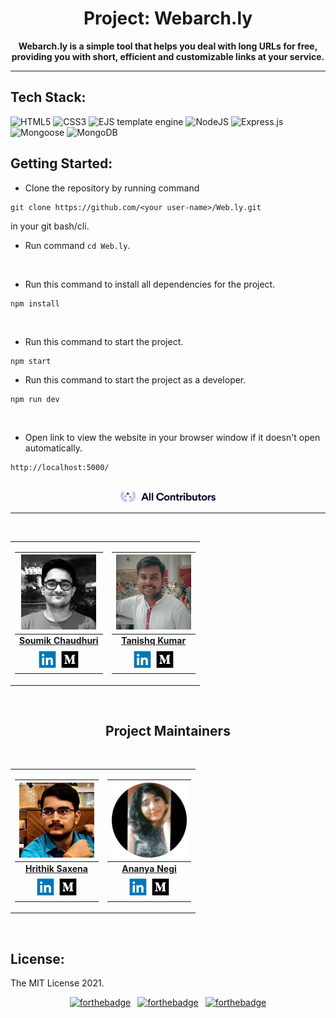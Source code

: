 # <div align="center">Project: Webarch.ly</div>

**<div align="center">Webarch.ly is a simple tool that helps you deal with long URLs for free, providing you with short, efficient and customizable links at your service.</div>**
<hr>

## Tech Stack:

<img alt="HTML5" src="https://img.shields.io/badge/html5%20-%23E34F26.svg?&style=for-the-badge&logo=html5&logoColor=white"/>
<img alt="CSS3" src="https://img.shields.io/badge/css3%20-%231572B6.svg?&style=for-the-badge&logo=css3&logoColor=white"/>
<img alt="EJS template engine" src="https://img.shields.io/badge/EJS template engine%20-%23039BE5.svg?&style=for-the-badge&logo=EJStemplateengine"/>
<img alt="NodeJS" src="https://img.shields.io/badge/node.js%20-%2343853D.svg?&style=for-the-badge&logo=node.js&logoColor=white"/>
<img alt="Express.js" src="https://img.shields.io/badge/express.js%20-%23404d59.svg?&style=for-the-badge"/>
<img alt="Mongoose" src ="https://img.shields.io/badge/Mongoose-%234ea94b.svg?&style=for-the-badge&logo=Mongoose&logoColor=white"/>
<img alt="MongoDB" src ="https://img.shields.io/badge/MongoDB-%234ea94b.svg?&style=for-the-badge&logo=mongodb&logoColor=white"/>

## Getting Started:


* Clone the repository by running command
```
git clone https://github.com/<your user-name>/Web.ly.git
```
in your git bash/cli.
<br/>

* Run command `cd Web.ly`.
<br/>

* Run this command to install all dependencies for the project.
```
npm install
```

<br/>


* Run this command to start the project.
```
npm start
```

* Run this command to start the project as a developer.
```
npm run dev
```
<br/>

* Open link to view the website in your browser window if it doesn't open automatically.
```
http://localhost:5000/
```

<br>
<div align="center">
 <img width="30%" height="50%" src="xd.svg" alt="✨ All Contributors ✨" width="800px" /><hr>
	<br> 
	
	
<table>	
	<tr>
		<td>

|                                                                                         <img src="client/images/soumik.png" width=120px height=120px />                                                                                        |
| :------------------------------------------------------------------------------------------------------------------------------------------------------------------------------------------------------------------------------------------------------------------------------------------------------------------------------------------: |
|                                                                                                                                        **[Soumik Chaudhuri](https://github.com/pinkman7009)**                                                                                                                                          
| <a href="https://www.linkedin.com/in/soumikchaudhuri2000/"><img src="Linkedin-256.webp" width="32px" height="32px"></a> <a href="#"><img src="Medium-256.webp" width="32px" height="32px"></a> |</td>
<td>

|                                                                                         <img src="client/images/tanishq.jpg" width=120px height=120px />                                                                                     |
| :------------------------------------------------------------------------------------------------------------------------------------------------------------------------------------------------------------------------------------------------------------------------------------------------------------------------------------------: |
|                                                                                                                                        **[Tanishq Kumar](https://github.com/tanishq20)**                                                                                                                                          
| <a href="https://www.linkedin.com/in/tanishq-kumar-b03a52194/"><img src="Linkedin-256.webp" width="32px" height="32px"></a> <a href="#"><img src="Medium-256.webp" width="32px" height="32px"></a> |
</td>
</tr>
</table>
<br>

## **<div align="center">Project Maintainers</div>**

<br>
<table>
<tr>
<td>

|                                                                                        <img src="client/images/hritik.jpg" width=120px height=120px />                                                                                    |
| :------------------------------------------------------------------------------------------------------------------------------------------------------------------------------------------------------------------------------------------------------------------------------------------------------------------------------------------: |
|                                                                                                                                        **[Hrithik Saxena](https://github.com/Mercer1410)**                                                                                                                                          
| <a href="https://www.linkedin.com/in/hrithik-saxena-185027169/"><img src="Linkedin-256.webp" width="32px" height="32px"></a> <a href="#"><img src="Medium-256.webp" width="32px" height="32px"></a> |
</td>
<td>

|                                                                                        <img src="client/images/ananya.png" width=120px height=120px />                                                                                        |
| :------------------------------------------------------------------------------------------------------------------------------------------------------------------------------------------------------------------------------------------------------------------------------------------------------------------------------------------: |
|                                                                                                                                        **[Ananya Negi](https://github.com/AnanyaNegi)**                                                                                                                                          
| <a href="https://www.linkedin.com/in/ananya-negi-42922018a/"><img src="Linkedin-256.webp" width="32px" height="32px"></a> <a href="https://medium.com/@ananya4negi"><img src="Medium-256.webp" width="32px" height="32px"></a> |
</td>
</tr>
   </table>
   </div>
<br>

## License:

The MIT License 2021.

<div align="center"> 

[![forthebadge](https://forthebadge.com/images/badges/built-by-developers.svg)]() &ensp;[![forthebadge](https://forthebadge.com/images/badges/made-with-javascript.svg)]() &ensp;[![forthebadge](https://forthebadge.com/images/badges/makes-people-smile.svg)]()


</div>

</br>



